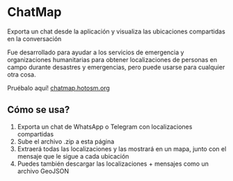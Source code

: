# ChatMap

Exporta un chat desde la aplicación y visualiza las ubicaciones compartidas en la conversación

Fue desarrollado para ayudar a los servicios de emergencia y organizaciones humanitarias para obtener
localizaciones de personas en campo durante desastres y emergencias, pero puede usarse para
cualquier otra cosa.

Pruébalo aquí! [chatmap.hotosm.org](https://chatmap.hotosm.org)

## Cómo se usa?

1. Exporta un chat de WhatsApp o Telegram con localizaciones compartidas
2. Sube el archivo .zip a esta página
3. Extraerá todas las localizaciones y las mostrará en un mapa, junto con el mensaje que le sigue a cada ubicación
4. Puedes también descargar las localizaciones + mensajes como un archivo GeoJSON

